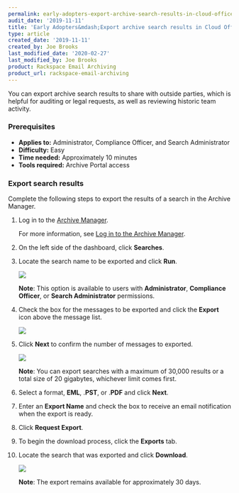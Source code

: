 ```yaml
---
permalink: early-adopters-export-archive-search-results-in-cloud-office/
audit_date: '2019-11-11'
title: 'Early Adopters&mdash;Export archive search results in Cloud Office'
type: article
created_date: '2019-11-11'
created_by: Joe Brooks
last_modified_date: '2020-02-27'
last_modified_by: Joe Brooks
product: Rackspace Email Archiving
product_url: rackspace-email-archiving
---
```


You can export archive search results to share with outside parties,
which is helpful for auditing or legal requests, as well as reviewing
historic team activity.

### Prerequisites

- **Applies to:** Administrator, Compliance Officer, and Search Administrator
- **Difficulty:** Easy
- **Time needed:** Approximately 10 minutes
- **Tools required:** Archive Portal access

### Export search results

Complete the following steps to export the results of a search in the Archive Manager.

1.  Log in to the [Archive Manager](https://cp.rackspace.com/Login.aspx?ReturnUrl=%2f).

    For more information, see [Log in to the Archive Manager](/how-to/log-in-to-the-archive-manager).

2.  On the left side of the dashboard, click **Searches**.

3. 	Locate the search name to be exported and click **Run**.

    <img src="{% asset_path rackspace-email-archiving/export-archive-search-results/Export-archive-search-results-1.png %}" />

    **Note**: This option is available to users with **Administrator**, **Compliance Officer**, or 
    **Search Administrator** permissions.

4. 	Check the box for the messages to be exported and click the **Export** icon above the message list.

    <img src="{% asset_path rackspace-email-archiving/export-archive-search-results/Export-archive-search-results-2.png %}" />

5.  Click **Next** to confirm the number of messages to exported.

    <img src="{% asset_path rackspace-email-archiving/export-archive-search-results/Export-archive-search-results-3.png %}" />

    **Note**: You can export searches with a maximum of 30,000 results or a total size of 20 gigabytes, 
    whichever limit comes first.

6.  Select a format, **EML**, .**PST**, or .**PDF** and click **Next**.

7.  Enter an **Export Name** and check the box to receive an email notification when the export is ready.

8.  Click **Request Export**.

9.  To begin the download process, click the **Exports** tab.

10. Locate the search that was exported and click **Download**.

    <img src="{% asset_path rackspace-email-archiving/export-archive-search-results/Export-archive-search-results-4.png %}" />

    **Note**: The export remains available for approximately 30 days.
